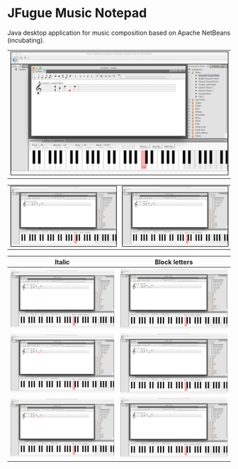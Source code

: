 # JFugue Music Notepad
Java desktop application for music composition based on Apache NetBeans (incubating).

<table><tr><td>
    <img style="border:1px solid black" src="/www/jmn.png" />
</td></tr></table>

<table>
  <tr>
      <td>
    <img style="border:1px solid black" src="/www/jmn.png" />
      </td>
      <td>
    <img style="border:1px solid black" src="/www/jmn.png" />
      </td>
    </tr>
</table>

| Italic             |  Block letters |
:-------------------------:|:-------------------------:
![](/www/jmn.png)  |  ![](/www/jmn.png)
![](/www/jmn.png)  |  ![](/www/jmn.png)
![](/www/jmn.png)  |  ![](/www/jmn.png)
